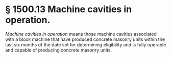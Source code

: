 # § 1500.13   Machine cavities in operation.

*Machine cavities in operation* means those machine cavities associated with a block machine that have produced concrete masonry units within the last six months of the date set for determining eligibility and is fully operable and capable of producing concrete masonry units.




